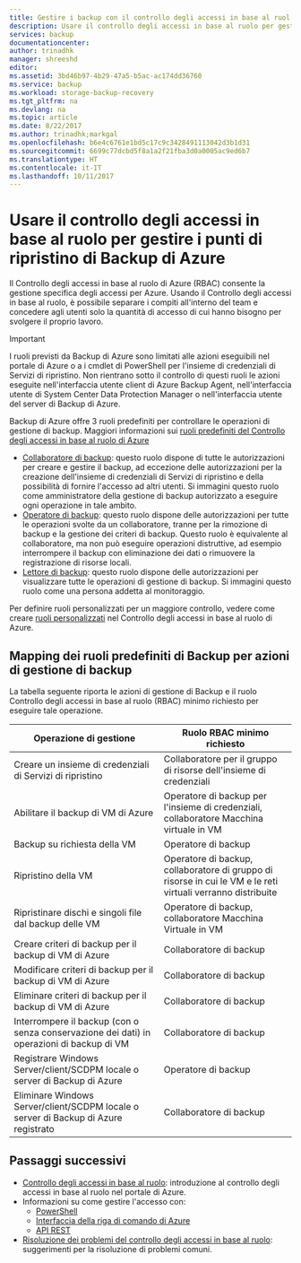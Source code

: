 ```yaml
---
title: Gestire i backup con il controllo degli accessi in base al ruol | Documentazione Microsoft
description: Usare il controllo degli accessi in base al ruolo per gestire l'accesso alle operazioni di gestione di backup in un insieme di credenziali di Servizi di ripristino.
services: backup
documentationcenter: 
author: trinadhk
manager: shreeshd
editor: 
ms.assetid: 3bd46b97-4b29-47a5-b5ac-ac174dd36760
ms.service: backup
ms.workload: storage-backup-recovery
ms.tgt_pltfrm: na
ms.devlang: na
ms.topic: article
ms.date: 8/22/2017
ms.author: trinadhk;markgal
ms.openlocfilehash: b6e4c6761e1bd5c17c9c3428491113042d3b1d31
ms.sourcegitcommit: 6699c77dcbd5f8a1a2f21fba3d0a0005ac9ed6b7
ms.translationtype: HT
ms.contentlocale: it-IT
ms.lasthandoff: 10/11/2017
---
```

# <a name="use-role-based-access-control-to-manage-azure-backup-recovery-points"></a>Usare il controllo degli accessi in base al ruolo per gestire i punti di ripristino di Backup di Azure
Il Controllo degli accessi in base al ruolo di Azure (RBAC) consente la gestione specifica degli accessi per Azure. Usando il Controllo degli accessi in base al ruolo, è possibile separare i compiti all'interno del team e concedere agli utenti solo la quantità di accesso di cui hanno bisogno per svolgere il proprio lavoro.

> [!IMPORTANT]
> I ruoli previsti da Backup di Azure sono limitati alle azioni eseguibili nel portale di Azure o a i cmdlet di PowerShell per l'insieme di credenziali di Servizi di ripristino. Non rientrano sotto il controllo di questi ruoli le azioni eseguite nell'interfaccia utente client di Azure Backup Agent, nell'interfaccia utente di System Center Data Protection Manager o nell'interfaccia utente del server di Backup di Azure.

Backup di Azure offre 3 ruoli predefiniti per controllare le operazioni di gestione di backup. Maggiori informazioni sui [ruoli predefiniti del Controllo degli accessi in base al ruolo di Azure](../active-directory/role-based-access-built-in-roles.md)

* [Collaboratore di backup](../active-directory/role-based-access-built-in-roles.md#backup-contributor): questo ruolo dispone di tutte le autorizzazioni per creare e gestire il backup, ad eccezione delle autorizzazioni per la creazione dell'insieme di credenziali di Servizi di ripristino e della possibilità di fornire l'accesso ad altri utenti. Si immagini questo ruolo come amministratore della gestione di backup autorizzato a eseguire ogni operazione in tale ambito.
* [Operatore di backup](../active-directory/role-based-access-built-in-roles.md#backup-operator): questo ruolo dispone delle autorizzazioni per tutte le operazioni svolte da un collaboratore, tranne per la rimozione di backup e la gestione dei criteri di backup. Questo ruolo è equivalente al collaboratore, ma non può eseguire operazioni distruttive, ad esempio interrompere il backup con eliminazione dei dati o rimuovere la registrazione di risorse locali.
* [Lettore di backup](../active-directory/role-based-access-built-in-roles.md#backup-reader): questo ruolo dispone delle autorizzazioni per visualizzare tutte le operazioni di gestione di backup. Si immagini questo ruolo come una persona addetta al monitoraggio.

Per definire ruoli personalizzati per un maggiore controllo, vedere come creare [ruoli personalizzati](../active-directory/role-based-access-control-custom-roles.md) nel Controllo degli accessi in base al ruolo di Azure.



## <a name="mapping-backup-built-in-roles-to-backup-management-actions"></a>Mapping dei ruoli predefiniti di Backup per azioni di gestione di backup
La tabella seguente riporta le azioni di gestione di Backup e il ruolo Controllo degli accessi in base al ruolo (RBAC) minimo richiesto per eseguire tale operazione.

| Operazione di gestione | Ruolo RBAC minimo richiesto |
| --- | --- |
| Creare un insieme di credenziali di Servizi di ripristino | Collaboratore per il gruppo di risorse dell'insieme di credenziali |
| Abilitare il backup di VM di Azure | Operatore di backup per l'insieme di credenziali, collaboratore Macchina virtuale in VM |
| Backup su richiesta della VM | Operatore di backup |
| Ripristino della VM | Operatore di backup, collaboratore di gruppo di risorse in cui le VM e le reti virtuali verranno distribuite |
| Ripristinare dischi e singoli file dal backup delle VM | Operatore di backup, collaboratore Macchina Virtuale in VM |
| Creare criteri di backup per il backup di VM di Azure | Collaboratore di backup |
| Modificare criteri di backup per il backup di VM di Azure | Collaboratore di backup |
| Eliminare criteri di backup per il backup di VM di Azure | Collaboratore di backup |
| Interrompere il backup (con o senza conservazione dei dati) in operazioni di backup di VM | Collaboratore di backup |
| Registrare Windows Server/client/SCDPM locale o server di Backup di Azure | Operatore di backup |
| Eliminare Windows Server/client/SCDPM locale o server di Backup di Azure registrato | Collaboratore di backup |

## <a name="next-steps"></a>Passaggi successivi
* [Controllo degli accessi in base al ruolo](../active-directory/role-based-access-control-configure.md): introduzione al controllo degli accessi in base al ruolo nel portale di Azure.
* Informazioni su come gestire l'accesso con:
  * [PowerShell](../active-directory/role-based-access-control-manage-access-powershell.md)
  * [Interfaccia della riga di comando di Azure](../active-directory/role-based-access-control-manage-access-azure-cli.md)
  * [API REST](../active-directory/role-based-access-control-manage-access-rest.md)
* [Risoluzione dei problemi del controllo degli accessi in base al ruolo](../active-directory/role-based-access-control-troubleshooting.md): suggerimenti per la risoluzione di problemi comuni.
